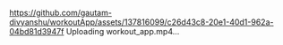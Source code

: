 
https://github.com/gautam-divyanshu/workoutApp/assets/137816099/c26d43c8-20e1-40d1-962a-04bd81d3947f
Uploading workout_app.mp4…
